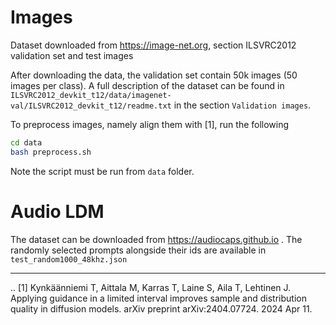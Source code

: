 # Images

Dataset downloaded from https://image-net.org, section ILSVRC2012 validation set and test images

After downloading the data, the validation set contain 50k images (50 images per class).
A full description of the dataset can be found in ``ILSVRC2012_devkit_t12/data/imagenet-val/ILSVRC2012_devkit_t12/readme.txt`` in the section ``Validation images``.

To preprocess images, namely align them with [1], run the following
```bash
cd data
bash preprocess.sh
```

Note the script must be run from ``data`` folder.


# Audio LDM

The dataset can be downloaded from https://audiocaps.github.io .
The randomly selected prompts alongside their ids are available in ``test_random1000_48khz.json``


---

.. [1] Kynkäänniemi T, Aittala M, Karras T, Laine S, Aila T, Lehtinen J.
    Applying guidance in a limited interval improves sample and distribution quality in diffusion models.
    arXiv preprint arXiv:2404.07724. 2024 Apr 11.